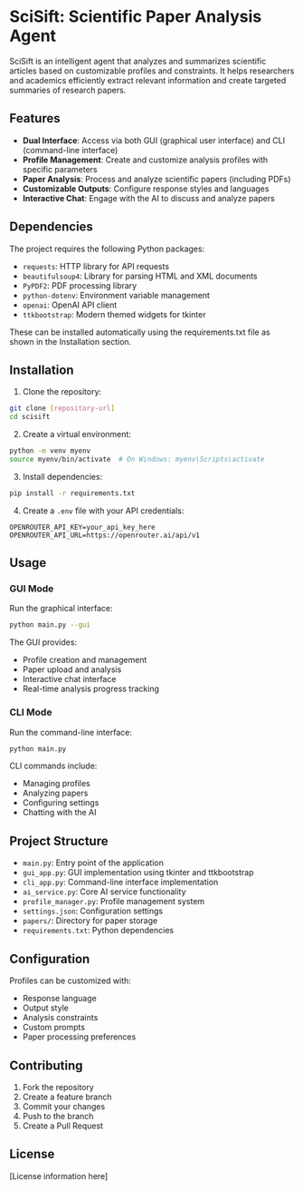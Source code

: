 # SciSift: Scientific Paper Analysis Agent

SciSift is an intelligent agent that analyzes and summarizes scientific articles based on customizable profiles and constraints. It helps researchers and academics efficiently extract relevant information and create targeted summaries of research papers.

## Features

- **Dual Interface**: Access via both GUI (graphical user interface) and CLI (command-line interface)
- **Profile Management**: Create and customize analysis profiles with specific parameters
- **Paper Analysis**: Process and analyze scientific papers (including PDFs)
- **Customizable Outputs**: Configure response styles and languages
- **Interactive Chat**: Engage with the AI to discuss and analyze papers

## Dependencies

The project requires the following Python packages:
- `requests`: HTTP library for API requests
- `beautifulsoup4`: Library for parsing HTML and XML documents
- `PyPDF2`: PDF processing library
- `python-dotenv`: Environment variable management
- `openai`: OpenAI API client
- `ttkbootstrap`: Modern themed widgets for tkinter

These can be installed automatically using the requirements.txt file as shown in the Installation section.

## Installation

1. Clone the repository:
```bash
git clone [repository-url]
cd scisift
```

2. Create a virtual environment:
```bash
python -m venv myenv
source myenv/bin/activate  # On Windows: myenv\Scripts\activate
```

3. Install dependencies:
```bash
pip install -r requirements.txt
```

4. Create a `.env` file with your API credentials:
```
OPENROUTER_API_KEY=your_api_key_here
OPENROUTER_API_URL=https://openrouter.ai/api/v1
```

## Usage

### GUI Mode
Run the graphical interface:
```bash
python main.py --gui
```

The GUI provides:
- Profile creation and management
- Paper upload and analysis
- Interactive chat interface
- Real-time analysis progress tracking

### CLI Mode
Run the command-line interface:
```bash
python main.py
```

CLI commands include:
- Managing profiles
- Analyzing papers
- Configuring settings
- Chatting with the AI

## Project Structure

- `main.py`: Entry point of the application
- `gui_app.py`: GUI implementation using tkinter and ttkbootstrap
- `cli_app.py`: Command-line interface implementation
- `ai_service.py`: Core AI service functionality
- `profile_manager.py`: Profile management system
- `settings.json`: Configuration settings
- `papers/`: Directory for paper storage
- `requirements.txt`: Python dependencies

## Configuration

Profiles can be customized with:
- Response language
- Output style
- Analysis constraints
- Custom prompts
- Paper processing preferences

## Contributing

1. Fork the repository
2. Create a feature branch
3. Commit your changes
4. Push to the branch
5. Create a Pull Request

## License

[License information here]
